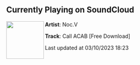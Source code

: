 ## Currently Playing on SoundCloud

[<img align="left" width="100" src="https://i1.sndcdn.com/artworks-kiP7M2Qi9PO2Gz1u-uqv0zw-t500x500.jpg">](https://soundcloud.com/nocv/call-acab-free-download)

**Artist**: Noc.V 

**Track**: Call ACAB [Free Download]

Last updated at 03/10/2023 18:23
